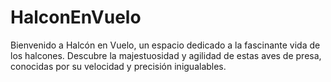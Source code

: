 # HalconEnVuelo
Bienvenido a Halcón en Vuelo, un espacio dedicado a la fascinante vida de los halcones. Descubre la majestuosidad y agilidad de estas aves de presa, conocidas por su velocidad y precisión inigualables. 
